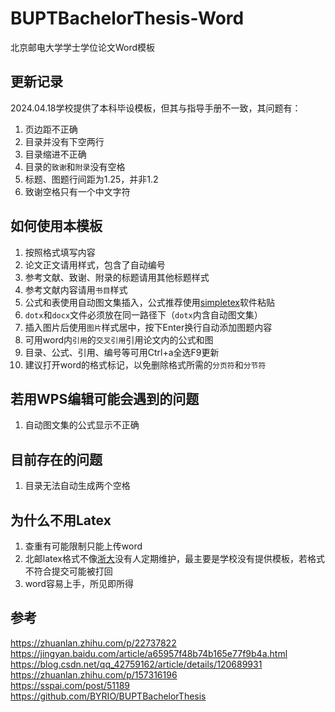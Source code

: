 # BUPTBachelorThesis-Word
北京邮电大学学士学位论文Word模板

## 更新记录
2024.04.18学校提供了本科毕设模板，但其与指导手册不一致，其问题有：
1. 页边距不正确
2. 目录并没有下空两行
3. 目录缩进不正确
4. 目录的`致谢`和`附录`没有空格
5. 标题、图题行间距为1.25，并非1.2
6. 致谢空格只有一个中文字符

## 如何使用本模板
1. 按照格式填写内容
2. 论文正文请用样式，包含了自动编号
3. 参考文献、致谢、附录的标题请用其他标题样式
4. 参考文献内容请用`书目`样式
5. 公式和表使用自动图文集插入，公式推荐使用[simpletex](https://simpletex.cn/)软件粘贴
6. `dotx`和`docx`文件必须放在同一路径下（`dotx`内含自动图文集）
7. 插入图片后使用`图片`样式居中，按下Enter换行自动添加图题内容
8. 可用word内`引用`的`交叉引用`引用论文内的公式和图
9. 目录、公式、引用、编号等可用Ctrl+a全选F9更新
10. 建议打开word的格式标记，以免删除格式所需的`分页符`和`分节符`

## 若用WPS编辑可能会遇到的问题
1. 自动图文集的公式显示不正确

## 目前存在的问题
1. 目录无法自动生成两个空格

## 为什么不用Latex
1. 查重有可能限制只能上传word
2. 北邮latex格式不像[浙大](https://github.com/TheNetAdmin/zjuthesis)没有人定期维护，最主要是学校没有提供模板，若格式不符合提交可能被打回
3. word容易上手，所见即所得

## 参考
https://zhuanlan.zhihu.com/p/22737822  
https://jingyan.baidu.com/article/a65957f48b74b165e77f9b4a.html  
https://blog.csdn.net/qq_42759162/article/details/120689931  
https://zhuanlan.zhihu.com/p/157316196  
https://sspai.com/post/51189  
https://github.com/BYRIO/BUPTBachelorThesis
